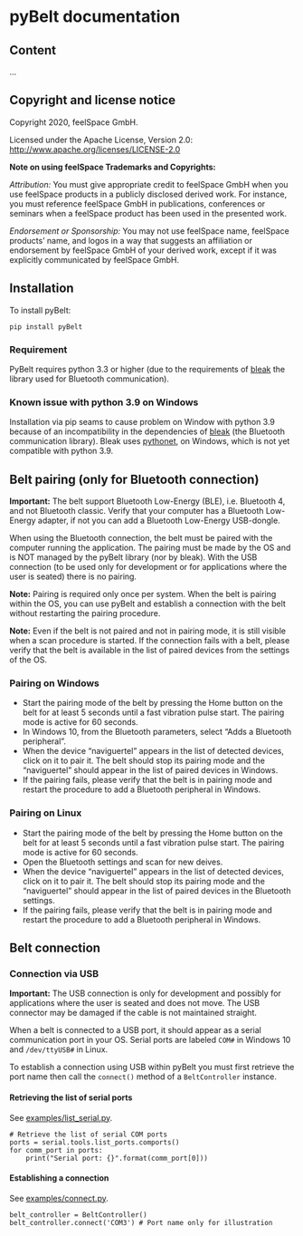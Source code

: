 # pyBelt documentation

## Content

...

## Copyright and license notice

Copyright 2020, feelSpace GmbH.

Licensed under the Apache License, Version 2.0: http://www.apache.org/licenses/LICENSE-2.0

**Note on using feelSpace Trademarks and Copyrights:**

*Attribution:* You must give appropriate credit to feelSpace GmbH when you use feelSpace products in a publicly disclosed derived work. For instance, you must reference feelSpace GmbH in publications, conferences or seminars when a feelSpace product has been used in the presented work.

*Endorsement or Sponsorship:* You may not use feelSpace name, feelSpace products’ name, and logos in a way that suggests an affiliation or endorsement by feelSpace GmbH of your derived work, except if it was explicitly communicated by feelSpace GmbH.


## Installation

To install pyBelt:
```
pip install pyBelt
```

### Requirement

PyBelt requires python 3.3 or higher (due to the requirements of [bleak](https://github.com/hbldh/bleak) the library used for Bluetooth communication).

### Known issue with python 3.9 on Windows

Installation via pip seams to cause problem on Window with python 3.9 because of an incompatibility in the dependencies of [bleak](https://github.com/hbldh/bleak) (the Bluetooth communication library). Bleak uses [pythonet](http://pythonnet.github.io/), on Windows, which is not yet compatible with python 3.9.

## Belt pairing (only for Bluetooth connection)

**Important:** The belt support Bluetooth Low-Energy (BLE), i.e. Bluetooth 4, and not Bluetooth classic. Verify that your computer has a Bluetooth Low-Energy adapter, if not you can add a Bluetooth Low-Energy USB-dongle.

When using the Bluetooth connection, the belt must be paired with the computer running the application. The pairing must be made by the OS and is NOT managed by the pyBelt library (nor by bleak). With the USB connection (to be used only for development or for applications where the user is seated) there is no pairing.

**Note:** Pairing is required only once per system. When the belt is pairing within the OS, you can use pyBelt and establish a connection with the belt without restarting the pairing procedure.

**Note:** Even if the belt is not paired and not in pairing mode, it is still visible when a scan procedure is started. If the connection fails with a belt, please verify that the belt is available in the list of paired devices from the settings of the OS.

### Pairing on Windows

- Start the pairing mode of the belt by pressing the Home button on the belt for at least 5 seconds until a fast vibration pulse start. The pairing mode is active for 60 seconds.
- In Windows 10, from the Bluetooth parameters, select “Adds a Bluetooth peripheral”.
- When the device “naviguertel” appears in the list of detected devices, click on it to pair it. The belt should stop its pairing mode and the “naviguertel” should appear in the list of paired devices in Windows.
- If the pairing fails, please verify that the belt is in pairing mode and restart the procedure to add a Bluetooth peripheral in Windows.

### Pairing on Linux

- Start the pairing mode of the belt by pressing the Home button on the belt for at least 5 seconds until a fast vibration pulse start. The pairing mode is active for 60 seconds.
- Open the Bluetooth settings and scan for new deives.
- When the device “naviguertel” appears in the list of detected devices, click on it to pair it. The belt should stop its pairing mode and the “naviguertel” should appear in the list of paired devices in the Bluetooth settings.
- If the pairing fails, please verify that the belt is in pairing mode and restart the procedure to add a Bluetooth peripheral in Windows.

## Belt connection

### Connection via USB

**Important:** The USB connection is only for development and possibly for applications where the user is seated and does not move. The USB connector may be damaged if the cable is not maintained straight.

When a belt is connected to a USB port, it should appear as a serial communication port in your OS. Serial ports are labeled `COM#` in Windows 10 and `/dev/ttyUSB#` in Linux.

To establish a connection using USB within pyBelt you must first retrieve the port name then call the `connect()` method of a `BeltController` instance.

#### Retrieving the list of serial ports
See [examples/list_serial.py]( https://github.com/feelSpace/pybelt/blob/main/examples/list_serial.py).
```
# Retrieve the list of serial COM ports
ports = serial.tools.list_ports.comports()
for comm_port in ports:
    print("Serial port: {}".format(comm_port[0]))
```

#### Establishing a connection
See [examples/connect.py]( https://github.com/feelSpace/pybelt/blob/main/examples/connect.py).
```
belt_controller = BeltController()
belt_controller.connect('COM3') # Port name only for illustration
```
